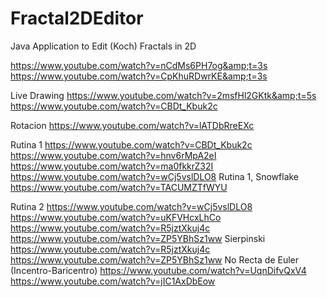 # Fractal2DEditor
Java Application to Edit (Koch) Fractals in 2D

https://www.youtube.com/watch?v=nCdMs6PH7og&amp;t=3s 
https://www.youtube.com/watch?v=CpKhuRDwrKE&amp;t=3s

Live Drawing
https://www.youtube.com/watch?v=2msfHl2GKtk&amp;t=5s
https://www.youtube.com/watch?v=CBDt_Kbuk2c

Rotacion
https://www.youtube.com/watch?v=lATDbRreEXc

Rutina 1
https://www.youtube.com/watch?v=CBDt_Kbuk2c
https://www.youtube.com/watch?v=hnv6rMpA2eI
https://www.youtube.com/watch?v=ma0fkkrZ32I
https://www.youtube.com/watch?v=wCj5vslDLO8
Rutina 1, Snowflake
https://www.youtube.com/watch?v=TACUMZTfWYU

Rutina 2
https://www.youtube.com/watch?v=wCj5vslDLO8
https://www.youtube.com/watch?v=uKFVHcxLhCo
https://www.youtube.com/watch?v=R5jztXkuj4c
https://www.youtube.com/watch?v=ZP5YBhSz1ww
Sierpinski
https://www.youtube.com/watch?v=R5jztXkuj4c
https://www.youtube.com/watch?v=ZP5YBhSz1ww
No Recta de Euler (Incentro-Baricentro)
https://www.youtube.com/watch?v=UqnDifvQxV4
https://www.youtube.com/watch?v=jIC1AxDbEow